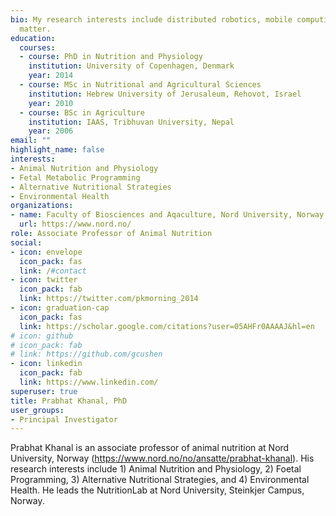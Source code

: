```yaml
---
bio: My research interests include distributed robotics, mobile computing and programmable
  matter.
education:
  courses:
  - course: PhD in Nutrition and Physiology
    institution: University of Copenhagen, Denmark
    year: 2014
  - course: MSc in Nutritional and Agricultural Sciences
    institution: Hebrew University of Jerusaleum, Rehovot, Israel
    year: 2010
  - course: BSc in Agriculture
    institution: IAAS, Tribhuvan University, Nepal
    year: 2006
email: ""
highlight_name: false
interests:
- Animal Nutrition and Physiology
- Fetal Metabolic Programming
- Alternative Nutritional Strategies
- Environmental Health
organizations:
- name: Faculty of Biosciences and Aqaculture, Nord University, Norway
  url: https://www.nord.no/
role: Associate Professor of Animal Nutrition
social:
- icon: envelope
  icon_pack: fas
  link: /#contact
- icon: twitter
  icon_pack: fab
  link: https://twitter.com/pkmorning_2014
- icon: graduation-cap
  icon_pack: fas
  link: https://scholar.google.com/citations?user=05AHFr0AAAAJ&hl=en
# icon: github
# icon_pack: fab
# link: https://github.com/gcushen
- icon: linkedin
  icon_pack: fab
  link: https://www.linkedin.com/
superuser: true
title: Prabhat Khanal, PhD
user_groups:
- Principal Investigator
---
```


Prabhat Khanal is an associate professor of animal nutrition at Nord University, Norway (https://www.nord.no/no/ansatte/prabhat-khanal). His research interests include 1) Animal Nutrition and Physiology, 2) Foetal Programming, 3) Alternative Nutritional Strategies, and 4) Environmental Health. He leads the NutritionLab at Nord University, Steinkjer Campus, Norway.

